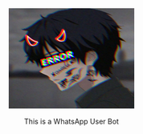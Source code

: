 <div align="center">
        <img src=605c3d671ca7790e8f292299b16dcf83.jpg alt="GIF" width="250" height="200"/>
</p>

<div align="center">
This is a WhatsApp User Bot
